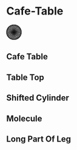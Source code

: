 # Cafe-Table

![](/project.svg)

## Cafe Table


## Table Top


## Shifted Cylinder


## Molecule


## Long Part Of Leg


